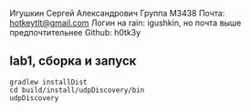 Игушкин Сергей Александрович
Группа M3438
Почта: hotkeytlt@gmail.com
Логин на rain: igushkin, но почта выше предпочтительнее
Github: h0tk3y

lab1, сборка и запуск
----
    gradlew installDist
    cd build/install/udpDiscovery/bin
    udpDiscovery